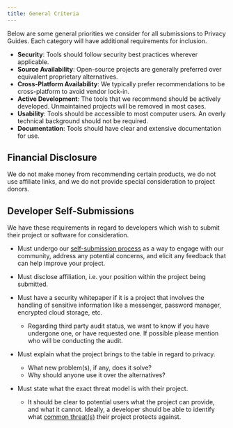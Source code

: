 ```yaml
---
title: General Criteria
---
```


Below are some general priorities we consider for all submissions to Privacy Guides. Each category will have additional requirements for inclusion.

- **Security**: Tools should follow security best practices wherever applicable.
- **Source Availability**: Open-source projects are generally preferred over equivalent proprietary alternatives.
- **Cross-Platform Availability**: We typically prefer recommendations to be cross-platform to avoid vendor lock-in.
- **Active Development**: The tools that we recommend should be actively developed. Unmaintained projects will be removed in most cases.
- **Usability**: Tools should be accessible to most computer users. An overly technical background should not be required.
- **Documentation**: Tools should have clear and extensive documentation for use.

## Financial Disclosure

We do not make money from recommending certain products, we do not use affiliate links, and we do not provide special consideration to project donors.

## Developer Self-Submissions

We have these requirements in regard to developers which wish to submit their project or software for consideration.

- Must undergo our [self-submission process](https://discuss.privacyguides.net/t/about-the-project-showcase-category/114) as a way to engage with our community, address any potential concerns, and elicit any feedback that can help improve your project.

- Must disclose affiliation, i.e. your position within the project being submitted.

- Must have a security whitepaper if it is a project that involves the handling of sensitive information like a messenger, password manager, encrypted cloud storage, etc.
    - Regarding third party audit status, we want to know if you have undergone one, or have requested one. If possible please mention who will be conducting the audit.

- Must explain what the project brings to the table in regard to privacy.
    - What new problem(s), if any, does it solve?
    - Why should anyone use it over the alternatives?

- Must state what the exact threat model is with their project.
    - It should be clear to potential users what the project can provide, and what it cannot. Ideally, a developer should be able to identify what [common threat(s)](../basics/common-threats.md) their project protects against.
